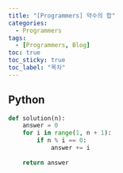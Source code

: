 ```yaml
---
title: "[Programmers] 약수의 합"
categories:
  - Programmers
tags:
  - [Programmers, Blog]
toc: true
toc_sticky: true
toc_label: "목차"
---
```


## Python
~~~python
def solution(n):
    answer = 0
    for i in range(1, n + 1):
        if n % i == 0:
            answer += i
            
    return answer
~~~
